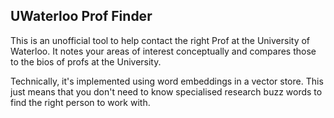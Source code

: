 ## UWaterloo Prof Finder

This is an unofficial tool to help contact the right Prof at the University of Waterloo. It notes your areas of interest conceptually and compares those to the bios of profs at the University.

Technically, it's implemented using word embeddings in a vector store. This just means that you don't need to know specialised research buzz words to find the right person to work with. 